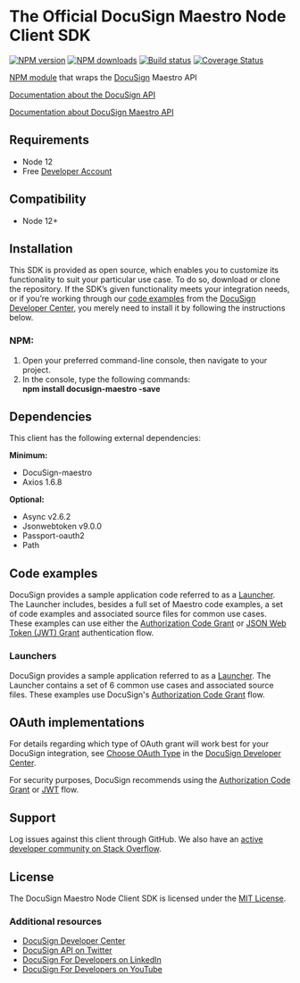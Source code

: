 # The Official DocuSign Maestro Node Client SDK

[![NPM version][npm-image]][npm-url]
[![NPM downloads][downloads-image]][downloads-url]
[![Build status][travis-image]][travis-url]
[![Coverage Status][coveralls-image]][coveralls-url]

[NPM module](https://www.npmjs.com/package/docusign-maestro) that wraps the <a href="https://www.docusign.com">DocuSign</a> Maestro API

[Documentation about the DocuSign API](https://developers.docusign.com/)

<!-- Here needs to tag Maestro API docs -->
<!-- Could be this or below mwntioned
https://developers.docusign.com/docs/monitor-api -->
[Documentation about DocuSign Maestro API](http://docusign.github.io/docusign-maestro-node-client)
<!---
[Changelog](./CHANGELOG.md)
commented out
-->

## Requirements
*   Node 12
*   Free [Developer Account](https://go.docusign.com/sandbox/productshot/?elqCampaignId=16531)

## Compatibility
*   Node 12+

## Installation
This SDK is provided as open source, which enables you to customize its functionality to suit your particular use case. To do so, download or clone the repository. If the SDK’s given functionality meets your integration needs, or if you’re working through our [code examples](https://developers.docusign.com/docs/maestro-api/how-to/) from the [DocuSign Developer Center](https://developers.docusign.com/), you merely need to install it by following the instructions below.

### NPM:
1. Open your preferred command-line console, then navigate to your project.
2. In the console, type the following commands: \
**npm install docusign-maestro -save**

## Dependencies
This client has the following external dependencies:

**Minimum:**
*   DocuSign-maestro
*   Axios 1.6.8

**Optional:**
*   Async v2.6.2
*   Jsonwebtoken v9.0.0
*   Passport-oauth2
*   Path

## Code examples
DocuSign provides a sample application code referred to as a [Launcher](https://github.com/docusign/code-examples-node). The Launcher includes, besides a full set of Maestro code examples, a set of code examples and associated source files for common use cases. These examples can use either the [Authorization Code Grant](https://developers.docusign.com/platform/auth/authcode/) or [JSON Web Token (JWT) Grant](https://developers.docusign.com/platform/auth/jwt/) authentication flow.

### Launchers
DocuSign provides a sample application referred to as a [Launcher](https://github.com/docusign/code-examples-node/). The Launcher contains a set of 6 common use cases and associated source files. These examples use DocuSign&#39;s [Authorization Code Grant](https://developers.docusign.com/platform/auth/authcode/authcode-get-token/) flow.

## OAuth implementations
For details regarding which type of OAuth grant will work best for your DocuSign integration, see [Choose OAuth Type](https://developers.docusign.com/platform/auth/choose/) in the [DocuSign Developer Center](https://developers.docusign.com/).

For security purposes, DocuSign recommends using the [Authorization Code Grant](https://developers.docusign.com/platform/auth/authcode/authcode-get-token/) or [JWT](https://developers.docusign.com/platform/auth/jwt/) flow.

## Support
Log issues against this client through GitHub. We also have an [active developer community on Stack Overflow](http://stackoverflow.com/questions/tagged/docusignapi).

## License
The DocuSign Maestro Node Client SDK is licensed under the [MIT License](https://github.com/docusign/docusign-node-client/blob/master/LICENSE).

### Additional resources
*   [DocuSign Developer Center](https://developers.docusign.com/)
*   [DocuSign API on Twitter](https://twitter.com/docusignapi)
*   [DocuSign For Developers on LinkedIn](https://www.linkedin.com/showcase/docusign-for-developers/)
*   [DocuSign For Developers on YouTube](https://www.youtube.com/channel/UCJSJ2kMs_qeQotmw4-lX2NQ)

[npm-image]: https://img.shields.io/npm/v/docusign-maestro.svg?style=flat
[npm-url]: https://npmjs.org/package/docusign-maestro
[downloads-image]: https://img.shields.io/npm/dm/docusign-maestro.svg?style=flat
[downloads-url]: https://npmjs.org/package/docusign-maestro
[travis-image]: https://travis-ci.com/docusign/docusign-maestro-node-client.svg?branch=master
[travis-url]: https://travis-ci.com/docusign/docusign-maestro-node-client
[coveralls-image]: https://coveralls.io/repos/github/docusign/DocuSign-Node-Client/badge.svg?branch=master
[coveralls-url]: https://coveralls.io/github/docusign/DocuSign-Node-Client?branch=master
